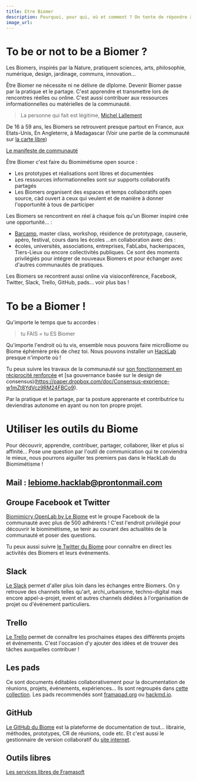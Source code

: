```yaml
---
title: Etre Biomer
description: Pourquoi, pour qui, où et comment ? On tente de répondre à tes interrogations
image_url:
---
```


# To be or not to be a Biomer ?

Les Biomers, inspirés par la Nature, pratiquent sciences, arts, philosophie, numérique, design, jardinage, communs, innovation...

Être Biomer ne nécessite ni ne délivre de dîplome. Devenir Biomer passe par la pratique et le partage. C'est apprendre et transmettre lors de rencontres réelles ou online. C'est aussi contribuer aux ressources informationnelles ou matérielles de la communauté. 

> La personne qui fait est légitime, [Michel Lallement](https://fr.wikipedia.org/wiki/Michel_Lallement)

De 16 à 59 ans, les Biomers se retrouvent presque partout en France, aux Etats-Unis, En Angleterre, à Madagascar (Voir une partie de la communauté sur [la carte libre](http://umap.openstreetmap.fr/fr/map/we-are-biomers-map_52928#3/48.11/-1.58))

[Le manifeste de communauté](https://lebiome.github.io/#LeBiome/manifesto) 

Être Biomer c'est faire du Biomimétisme open source :
* Les prototypes et réalisations sont libres et documentées
* Les ressources informationnelles sont sur supports collaboratifs partagés
* Les Biomers organisent des espaces et temps collaboratifs open source, càd ouvert à ceux qui veulent et de manière à donner l'opportunité à tous de participer

Les Biomers se rencontrent en réel à chaque fois qu'un Biomer inspiré crée une opportunité... : 
* [Barcamp](https://fr.wikipedia.org/wiki/Barcamp), master class, workshop, résidence de prototypage, causerie, apéro, festival, cours dans les écoles
...en collaboration avec des :
* écoles, universités, associations, entreprises, FabLabs, hackerspaces, Tiers-Lieux ou encore collectivités publiques.
Ce sont des moments privilégiés pour intégrer de nouveaux Biomers et pour échanger avec d'autres communautés de pratiques.

Les Biomers se recontrent aussi online via visioconférence, Facebook, Twitter, Slack, Trello, GitHub, pads... voir plus bas !

# To be a Biomer !

Qu'importe le temps que tu accordes :
> tu FAIS = tu ES Biomer

Qu'importe l'endroit où tu vis, ensemble nous pouvons faire microBiome ou Biome éphémère près de chez toi. Nous pouvons installer un [HackLab](https://medium.com/we-are-biomers/le-soul%C3%A8vement-du-biomim%C3%A9tisme-2dad76c5171e#.94r15x6c2) presque n'importe où !

Tu peux suivre les travaux de la communauté sur [son fonctionnement en réciprocité renforcée]() et [sa gouvernance basée sur le design de consensus)(https://paper.dropbox.com/doc/Consensus-exprience-w1mZt8YdVcz9RM24FBCo9).

Par la pratique et le partage, par ta posture apprenante et contributrice tu deviendras autonome en ayant ou non ton propre projet.

# Utiliser les outils du Biome

Pour découvrir, apprendre, contribuer, partager, collaborer, liker et plus si affinité... 
Pose une question par l'outil de communication qui te conviendra le mieux, nous pourrons aiguiller tes premiers pas dans le HackLab du Biomimétisme !

## Mail : lebiome.hacklab@prontonmail.com

## Groupe Facebook et Twitter

[Biomimicry OpenLab by Le Biome](https://www.facebook.com/groups/BioMakers/) est le groupe Facebook de la communauté avec plus de 500 adhérents ! C'est l'endroit privilégié pour découvrir le biomimétisme, se tenir au courant des actualités de la communauté et poser des questions.

Tu peux aussi suivre [le Twitter du Biome](https://twitter.com/Le_biome) pour connaître en direct les activités des Biomers et leurs événements.

## Slack

[Le Slack](https://wearebiomers.slack.com/) permet d'aller plus loin dans les échanges entre Biomers. On y retrouve des channels telles qu'art, archi_urbanisme, techno-digital mais encore appel-a-projet, event et autres channels dédiées à l'organisation de projet ou d'événement particuliers.

## Trello

[Le Trello](https://trello.com/b/wwHlwIzI/le-biome) permet de connaître les prochaines étapes des différents projets et événements. C'est l'occasion d'y ajouter des idées et de trouver des tâches auxquelles contribuer !

## Les pads

Ce sont documents éditables collaborativement pour la documentation de réunions, projets, événements, expériences... Ils sont regroupés dans [cette collection](https://hackpad.com/collection/w69y2zwP9It). Les pads recommendés sont [framapad.org](http://framapad.org/) ou [hackmd.io](http://hackmd.io/).


## GitHub

[Le GitHub du Biome](https://github.com/LeBiome) est la plateforme de documentation de tout... librairie, méthodes, prototypes, CR de réunions, code etc. Et c'est aussi le gestionnaire de version collaboratif du [site internet](https://lebiome.github.io/).

## Outils libres

[Les services libres de Framasoft](https://framasoft.org/#topPgCloud)



